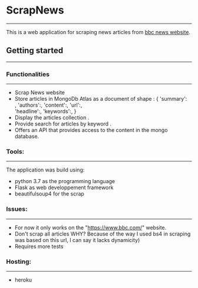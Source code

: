 # ScrapNews
---------------
This is a web application for scraping news articles from [bbc news website](https://www.bbc.com/).

## Getting started
---------------

### Functionalities
---------------
 - Scrap News website
 - Store articles in MongoDb Atlas as a document of shape :
 {
    'summary':<summary>,
    'authors':<authors>,
    'content':<content>,
    'url':<url>,           
    'headline':<headline>,
    'keywords':<keywords>,
} 
 - Display the articles collection .
 - Provide search for articles by keyword .
 - Offers an API that provides access to the content in the mongo database.

### **Tools:**
---------------

The application was build using:

 - python 3.7 as the programming language
 - Flask as web developpement framework
 - beautifulsoup4 for the scrap

### Issues:
---------------
 
 - For now it only works on the "https://www.bbc.com/" website.
 - Don't scrap all articles
 WHY?
 Because of the way I used bs4 in scraping was based on this url, I can say it lacks dynamicity)
 - Requires more tests

### Hosting:
 ---------------

 - heroku